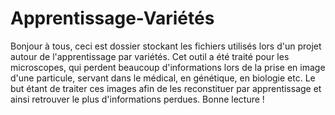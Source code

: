 # Apprentissage-Variétés
Bonjour à tous, ceci est dossier stockant les fichiers utilisés lors d'un projet autour de l'apprentissage par variétés. Cet outil a été traité pour les microscopes, qui perdent beaucoup d'informations lors de la prise en image d'une particule, servant dans le médical, en génétique, en biologie etc. 
Le but étant de traiter ces images afin de les reconstituer par apprentissage et ainsi retrouver le plus d'informations perdues. Bonne lecture !
